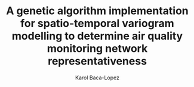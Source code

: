 ---
paperId: 42
author: Karol Baca-Lopez
publicationauthor: Baca-Lopez, K.
title: A genetic algorithm implementation for spatio-temporal variogram modelling to determine air quality monitoring network representativeness
pdf: Poster_Baca-Lopez_Karol.pdf
poster: --
alt: --
type: Poster
topic: FAT
link: --
conference: neurips
year: 2019
tags: neurips-2019
location: Vancouver, Canada
---